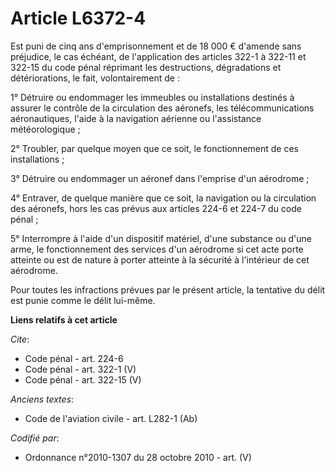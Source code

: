 # Article L6372-4

Est puni de cinq ans d'emprisonnement et de 18 000 € d'amende sans préjudice, le cas échéant, de l'application des articles
322-1 à 322-11 et 322-15 du code pénal réprimant les destructions, dégradations et détériorations, le fait, volontairement
de : 

1° Détruire ou endommager les immeubles ou installations destinés à assurer le contrôle de la circulation des aéronefs, les
télécommunications aéronautiques, l'aide à la navigation aérienne ou l'assistance météorologique ; 

2° Troubler, par quelque moyen que ce soit, le fonctionnement de ces installations ; 

3° Détruire ou endommager un aéronef dans l'emprise d'un aérodrome ; 

4° Entraver, de quelque manière que ce soit, la navigation ou la circulation des aéronefs, hors les cas prévus aux articles
224-6 et 224-7 du code pénal ; 

5° Interrompre à l'aide d'un dispositif matériel, d'une substance ou d'une arme, le fonctionnement des services d'un
aérodrome si cet acte porte atteinte ou est de nature à porter atteinte à la sécurité à l'intérieur de cet aérodrome. 

Pour toutes les infractions prévues par le présent article, la tentative du délit est punie comme le délit lui-même.

**Liens relatifs à cet article**

_Cite_:

  - Code pénal - art. 224-6
  - Code pénal - art. 322-1 (V)
  - Code pénal - art. 322-15 (V)

_Anciens textes_:

  - Code de l'aviation civile - art. L282-1 (Ab)

_Codifié par_:

  - Ordonnance n°2010-1307 du 28 octobre 2010 - art. (V)
